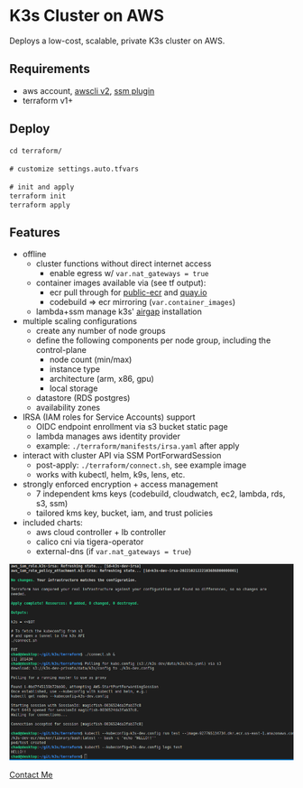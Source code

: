 # K3s Cluster on AWS
Deploys a low-cost, scalable, private K3s cluster on AWS.

## Requirements
* aws account, [awscli v2](https://docs.aws.amazon.com/cli/latest/userguide/getting-started-install.html), [ssm plugin](https://docs.aws.amazon.com/systems-manager/latest/userguide/session-manager-working-with-install-plugin.html#install-plugin-linux)
* terraform v1+

## Deploy
```shell
cd terraform/

# customize settings.auto.tfvars

# init and apply
terraform init
terraform apply
```

## Features
* offline
  * cluster functions without direct internet access
    * enable egress w/ `var.nat_gateways = true`
  * container images available via (see tf output):
    * ecr pull through for [public-ecr](https://gallery.ecr.aws/docker) and [quay.io](https://quay.io/search)
    * codebuild => ecr mirroring (`var.container_images`)
  * lambda+ssm manage k3s' [airgap](https://docs.k3s.io/installation/airgap) installation
* multiple scaling configurations
  * create any number of node groups
  * define the following components per node group, including the control-plane
    * node count (min/max)
    * instance type
    * architecture (arm, x86, gpu)
    * local storage
  * datastore (RDS postgres)
  * availability zones
* IRSA (IAM roles for Service Accounts) support
  * OIDC endpoint enrollment via s3 bucket static page
  * lambda manages aws identity provider
  * example: `./terraform/manifests/irsa.yaml` after apply
* interact with cluster API via SSM PortForwardSession
  * post-apply: `./terraform/connect.sh`, see example image
  * works with kubectl, helm, k9s, lens, etc.
* strongly enforced encryption + access management
  * 7 independent kms keys (codebuild, cloudwatch, ec2, lambda, rds, s3, ssm)
  * tailored kms key, bucket, iam, and trust policies
* included charts:
  * aws cloud controller + lb controller
  * calico cni via tigera-operator
  * external-dns (if `var.nat_gateways = true`)

![Output](k3s.png)

[Contact Me](https://discord.gg/sB9dUaj9jt)
